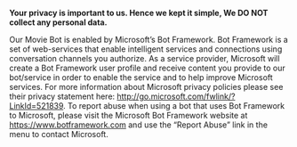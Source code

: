 **Your privacy is important to us. Hence we kept it simple, We DO NOT collect any personal data.**

Our Movie Bot is enabled by Microsoft’s Bot Framework. Bot Framework is a set of web-services that enable intelligent services and connections using conversation channels you authorize. As a service provider, Microsoft will create a Bot Framework user profile and receive content you provide to our bot/service in order to enable the service and to help improve Microsoft services. For more information about Microsoft privacy policies please see their privacy statement here: http://go.microsoft.com/fwlink/?LinkId=521839. To report abuse when using a bot that uses Bot Framework to Microsoft, please visit the Microsoft Bot Framework website at https://www.botframework.com and use the “Report Abuse” link in the menu to contact Microsoft. 

